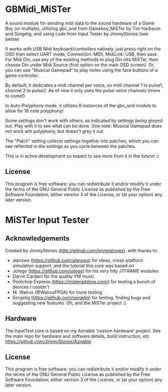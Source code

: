 #   GBMidi_MiSTer

A sound module for sending midi data to the sound hardware of a Game Boy (or multiple), utilizing gbc_snd from Gameboy_MiSTer by Tim Harbaum and Sorgelig, and using code from Input Tester by JimmyStones (see below)

It works with USB Midi keyboard/controllers natively, just press right on the OSD then select UART mode, Connection: MIDI, MidiLink: USB, then save.
For Midi Din, use any of the existing methods to plug Din into MiSTer, then choose Din under Midi Source (first option on the main OSD screen).
Or, you can use "Musical Gamepad" to play notes using the face buttons of a game controller.

By default, it dedicates a midi channel per voice, so midi channel 1 to pulse1, channel 2 to pulse2. As of now it only uses the pulse voice channels (more to come!)

In Auto-Polyphony mode, it utilizes 8 instances of the gbc_snd module to allow for 16 note polyphony!

Some settings don't work with others, as indicated by settings being greyed out. Play with it to see what can be done. One note: Musical Gamepad does not work wth polyphony, but doesn't grey it out.

The "Patch" setting collects settings together into patches, which you can see reflected in the settings as you cycle between the patches.

This is in active development so expect to see more from it in the future! :)

## License
This program is free software: you can redistribute it and/or modify it under the terms of the GNU General Public License as published by the Free Software Foundation, either version 3 of the License, or (at your option) any later version.


#	MiSTer Input Tester

## Acknowledgements

Created by JimmyStones (http://github.com/jimmystones), with thanks to:
- alanswx (https://github.com/alanswx) for ideas, cross-platform simulation support, and the tutorial this core was based on
- Jotego (https://github.com/jotego) for his very tidy JTFRAME modules
- Darrin Cardani for the quality YM music
- Porkchop Express (https://misteraddons.com/) for testing a bunch of devices I couldn't
- M. Walrus (@WalrusFPGA) for more testing
- Sorgelig (https://github.com/sorgelig) for testing, finding bugs and suggesting new features.  Oh, and the MiSTer project :)

## Hardware

The InputTest core is based on my Aznable 'custom hardware' project.  See the main repo for hardware and software details, build instruction, etc 
https://github.com/JimmyStones/Aznable 

## License
This program is free software: you can redistribute it and/or modify it under the terms of the GNU General Public License as published by the Free Software Foundation, either version 3 of the License, or (at your option) any later version.
